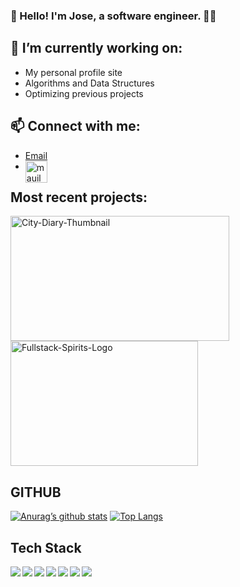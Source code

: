 ### :wave: Hello! I'm Jose, a software engineer. :man_technologist:

## 🔭 I’m currently working on:
- My personal profile site
- Algorithms and Data Structures
- Optimizing previous projects

## 📫 Connect with me:
- [Email](mailto:webzone08@gmail.com)
- [<img align="left" alt="mauilema | LinkedIn" width="35px" src="https://cdn-icons-png.flaticon.com/512/174/174857.png" />][linkedin]

## Most recent projects:
<div>
<a href="https://youtu.be/GZ4RHsHUgW8"><img width="350" height="200" alt="City-Diary-Thumbnail" src="https://user-images.githubusercontent.com/75354391/152089970-860934fe-7acb-4159-9461-27d9cfb87e75.png"></a>
<a href="https://github.com/The-4-Amigos/Graceshopper"><img width="300" height="200" alt="Fullstack-Spirits-Logo" src="https://user-images.githubusercontent.com/75354391/152092298-f5421686-bd54-4478-ab43-2b02e1cdb3b9.png"></a>
 </div>
 
 ## GITHUB
[![Anurag’s github stats](https://github-readme-stats.vercel.app/api?username=mauilema)](https://github.com/mauilema)
[![Top Langs](https://github-readme-stats.vercel.app/api/top-langs/?username=mauilema&layout=compact)](https://github.com/mauilema)

## Tech Stack 
<img align="left" img src="https://img.icons8.com/color/48/000000/react-native.png"/>
<img align="left" img src="https://img.icons8.com/color/48/000000/redux.png"/>
<img align="left" img src="https://img.icons8.com/color/48/000000/nodejs.png"/>
<img align="left" img src="https://img.icons8.com/color/48/000000/git.png"/>
<img align="left" img src="https://img.icons8.com/color-glass/48/000000/github.png"/>
<img align="left" img src="https://img.icons8.com/color/48/000000/heroku.png"/>
<img align="left" img src="https://img.icons8.com/color/48/000000/postgreesql.png"/>



<!--
**mauilema/mauilema** is a ✨ _special_ ✨ repository because its `README.md` (this file) appears on your GitHub profile.

Here are some ideas to get you started:

- 🔭 I’m currently working on ...
- 🌱 I’m currently learning ...
- 👯 I’m looking to collaborate on ...
- 🤔 I’m looking for help with ...
- 💬 Ask me about ...
- 📫 How to reach me: ...
- 😄 Pronouns: ...
- ⚡ Fun fact: ...
-->

[linkedIn]: https://www.linkedin.com/in/josemlema/
